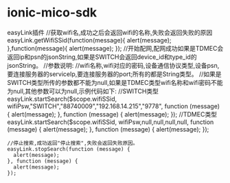 # ionic-mico-sdk
easyLink插件
//获取wifi名,成功之后会返回wifi的名称,失败会返回失败的原因
    easyLink.getWifiSSid(function(message){
      alert(message);
    },function(message){
      alert(message);
    });
    //开始配网,配网成功如果是TDMEC会返回ip和psn的jsonString,如果是SWITCH会返回device_id和type_id的jsonString。
    //参数说明:
    //wifi名称,wifi对应的密码,设备通信协议类型,设备psn,要连接服务器的serviceIp,要连接服务器的port;所有的都是String类型。
    //如果是SWITCH类型所传的参数都不能为null,如果是TDMEC类型wifi名称和wifi密码不能为null,其他参数可以为null,示例代码如下:
    //SWITCH类型
    easyLink.startSearch($scope.wifiSSid, wifiPsw,"SWITCH","88740009","192.168.14.215","9778", function (message) {
      alert(message);
    }, function (message) {
      alert(message);
    });
    //TDMEC类型
    easyLink.startSearch($scope.wifiSSid, wifiPsw,null,null,null,null, function (message) {
      alert(message);
    }, function (message) {
      alert(message);
    });

    //停止搜索,成功返回"停止搜索",失败会返回失败原因。
    easyLink.stopSearch(function (message) {
      alert(message);
    }, function (message) {
      alert(message);
    });

